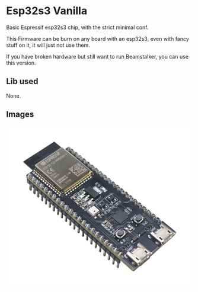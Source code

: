# Esp32s3 Vanilla

Basic Espressif esp32s3 chip, with the strict minimal conf.

This Firmware can be burn on any board with an esp32s3, even with fancy stuff on it, it will just not use them.

If you have broken hardware but still want to run Beamstalker, you can use this version.

## Lib used

None.

## Images

![esp32s3-devkit](/_static/esp32s3-devkit.png)
